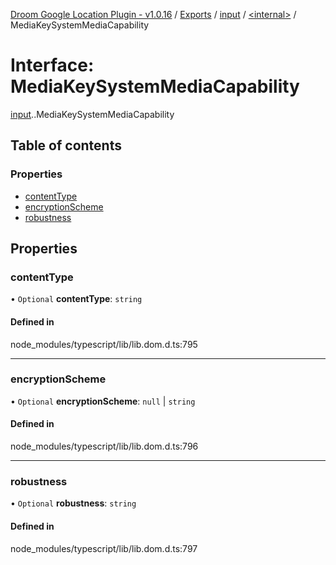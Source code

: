 [Droom Google Location Plugin - v1.0.16](../README.md) / [Exports](../modules.md) / [input](../modules/input.md) / [<internal\>](../modules/input._internal_.md) / MediaKeySystemMediaCapability

# Interface: MediaKeySystemMediaCapability

[input](../modules/input.md).[<internal>](../modules/input._internal_.md).MediaKeySystemMediaCapability

## Table of contents

### Properties

- [contentType](input._internal_.MediaKeySystemMediaCapability.md#contenttype)
- [encryptionScheme](input._internal_.MediaKeySystemMediaCapability.md#encryptionscheme)
- [robustness](input._internal_.MediaKeySystemMediaCapability.md#robustness)

## Properties

### contentType

• `Optional` **contentType**: `string`

#### Defined in

node_modules/typescript/lib/lib.dom.d.ts:795

___

### encryptionScheme

• `Optional` **encryptionScheme**: ``null`` \| `string`

#### Defined in

node_modules/typescript/lib/lib.dom.d.ts:796

___

### robustness

• `Optional` **robustness**: `string`

#### Defined in

node_modules/typescript/lib/lib.dom.d.ts:797
